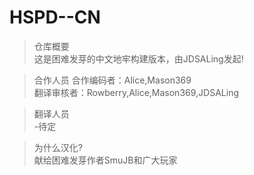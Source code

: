 # HSPD--CN
>仓库概要  
这是困难发芽的中文地牢构建版本，由JDSALing发起!  

>合作人员
合作编码者：Alice,Mason369  
翻译审核者：Rowberry,Alice,Mason369,JDSALing  

>翻译人员  
-待定  

>为什么汉化?  
献给困难发芽作者SmuJB和广大玩家  
